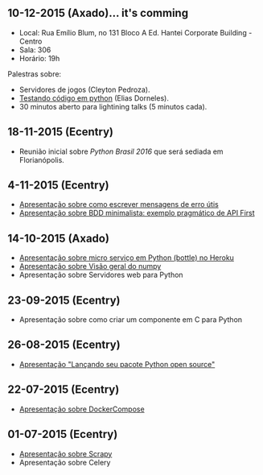 ## 10-12-2015 (Axado)... it's comming
* Local: Rua Emílio Blum, no 131 Bloco A Ed. Hantei Corporate Building - Centro
* Sala: 306
* Horário: 19h

Palestras sobre:

- Servidores de jogos (Cleyton Pedroza).
- [Testando código em python](https://speakerdeck.com/eliasdorneles/testando-codigo-em-python) (Elias Dorneles).
- 30 minutos aberto para lightining talks (5 minutos cada).

## 18-11-2015 (Ecentry)
* Reunião inicial sobre *Python Brasil 2016* que será sediada em Florianópolis.

## 4-11-2015 (Ecentry)

* [Apresentação sobre como escrever mensagens de erro útis](https://speakerdeck.com/eliasdorneles/como-escrever-mensagens-de-erro-uteis)
* [Apresentação sobre BDD minimalista: exemplo pragmático de API First](http://www.slideshare.net/MarcioMarchini/bddnamoroon)

## 14-10-2015 (Axado)

* [Apresentação sobre micro serviço em Python (bottle) no Heroku](http://www.slideshare.net/MarcioMarchini/01bping)
* [Apresentação sobre Visão geral do numpy](http://nbviewer.ipython.org/github/scipy-latinamerica/scipyla2016/blob/master/presentation/python-floripa/numpy_mini_talk.ipynb)
* Apresentação sobre Servidores web para Python

## 23-09-2015 (Ecentry)

* Apresentação sobre como criar um componente em C para Python 

## 26-08-2015 (Ecentry)

* [Apresentação "Lançando seu pacote Python open source"](https://speakerdeck.com/eliasdorneles/lancando-seu-pacote-python-open-source)

## 22-07-2015 (Ecentry)

- [Apresentação sobre DockerCompose](http://pt.slideshare.net/feliperuhland/docker-compose)

## 01-07-2015 (Ecentry)

* [Apresentação sobre Scrapy](https://speakerdeck.com/eliasdorneles/explorando-scrapy-alem-do-tutorial)
* Apresentação sobre Celery
